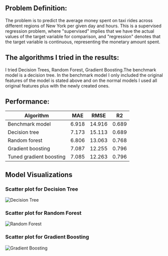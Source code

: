 ## Problem Definition:
The problem is to predict the average money spent on taxi rides across different regions of New York per given day and hours. This is a supervised regression problem, where "supervised" implies that we have the actual values of the target variable for comparison, and "regression" denotes that the target variable is continuous, representing the monetary amount spent.

## The algorithms I tried in the results:
I tried Decision Trees, Random Forest, Gradient Boosting.The benchmark model is a decision tree. In the benchmark model I only included  the original features of the model is stated above and on the normal models I used all original features plus with the newly created ones.

## Performance:
| Algorithm               | MAE   | RMSE   | R2    |
|-------------------------|-------|--------|-------|
| Benchmark model         | 6.918 | 14.916 | 0.689 |
| Decision tree           | 7.173 | 15.113 | 0.689 |
| Random forest           | 6.806 | 13.063 | 0.768 |
| Gradient boosting       | 7.087 | 12.255 | 0.796 |
| Tuned gradient boosting | 7.085 | 12.263 | 0.796 |

## Model Visualizations

### Scatter plot for Decision Tree
![Decision Tree](./images/decisiontree.png)

### Scatter plot for Random Forest
![Random Forest](./images/randomforest.png)

### Scatter plot for Gradient Boosting
![Gradient Boosting](./images/gradientboosting.png)
